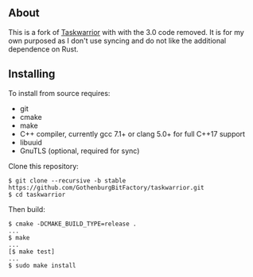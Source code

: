 ## About

This is a fork of
[Taskwarrior](https://github.com/GothenburgBitFactory/taskwarrior/) with with
the 3.0 code removed.  It is for my own purposed as I don't use syncing and do
not like the additional dependence on Rust.

## Installing

To install from source requires:

* git
* cmake
* make
* C++ compiler, currently gcc 7.1+ or clang 5.0+ for full C++17 support
* libuuid
* GnuTLS (optional, required for sync)

Clone this repository:

    $ git clone --recursive -b stable https://github.com/GothenburgBitFactory/taskwarrior.git
    $ cd taskwarrior

Then build:

    $ cmake -DCMAKE_BUILD_TYPE=release .
    ...
    $ make
    ...
    [$ make test]
    ...
    $ sudo make install

